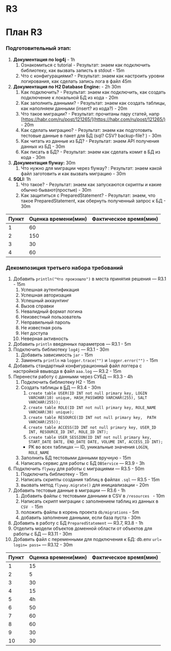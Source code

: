 # R3
# **План R3**

### Подготовительный этап:

1. **Документация по log4j** - 1h
    1. Ознакомиться с tutorial - Результат: знаем как подключить библиотеку, как вызвать записть в stdout - 15m
    2. Что с конфигурациями? - Результат: знаем как настроить уровни логирования, как сделать запись лога в файл 45m
2. **Документация по H2 Database Engine:** - 2h 30m
    1. Как подключить? - Результат: знаем как подключить, как создать подключение к локальной БД из кода - 20m
    2. Как заполнить данными? - Результат: знаем как создать таблицы, как наполняем данными (insert? из кода?) - 20m 
    3. Что такое миграции? - Результат: прочитаны пару статей, напр [https://habr.com/ru/post/121265/](https://habr.com/ru/post/121265/) - 20m
    4. Как сделать миграцию? - Результат: знаем как подготовить тестовые данные в пакет для БД (sql? CSV? backup-file? ) - 30m
    5. Как читать из данные из БД? - Результат: знаем API получения данных из БД - 30m
    6. Как писать в БД? - Результат: знаем как сделать комит в БД из кода - 30m
3. **Документация flyway:** 30m
    1. Что нужно для миграции через flyway? : Результат: знаем какой файл заготовить и как вызвать миграцию - 30m
4. **SQLI:** 1h
    1. Что такое? - Результат: знаем как запускаются скрипты и какие обычно бывают(простые) - 30m
    2. Как защититься с PreparedStatement? - Результат: знаем, что такое PreparedStatement, как обернуть полученный запрос к БД - 30m

| Пункт | Оценка времени(мин) | Фактическое время(мин)|
| ---| ---  |---|
| 1  |  60  |   |
| 2  |  150 |   |
| 3  |  30  |   |
| 4  |  60  |   |

### Декомпозиция третьего набора требований

1. Добавить `println("Что произошло")` в места принятия решения — R3.1 - 15m
    1. Успешная аутентификация
    2. Успешная авторизация
    3. Успешный аккаунтинг
    4. Вызов справки
    5. Невалидный формат логина
    6. Неизвестный пользователь
    7. Неправильный пароль
    8. Не известная роль
    9. Нет доступа
    10. Неверная активность
2. Добавить `println` введенных параметров  — R3.1 - 5m
3. Подключить библиотеку `log4j` — R3.1 - 30m
    1. Добавить зависимость `jar` - 15m
    2. Заменить `println` на  `logger.trace("")` и `logger.error("")` - 15m
4. Добавить стандартный конфигурационный файл логгера с настройкой ввывода в файл `aaa.log` — R3.2 - 15m
5. Перенести работу с данными через СУБД — R3.3  - 4h
    1. Подключить библиотеку H2 - 15m
    2. Создать таблицы в [БД](http://www.h2database.com/html/main.html) — R3.4 - 30m
        1. `create table USER(ID INT not null primary key, LOGIN VARCHAR(10) unique, HASH_PASSWORD VARCHAR(255), SALT VARCHAR(255));`
        2. `create table ROLE(ID INT not null primary key, ROLE_NAME VARCHAR(30) unique);`
        3. `create table RESOURCE(ID INT not null primary key,  PATH VARCHAR(255));`
        4. `create table ACCESS(ID INT not null primary key, USER_ID INT, RESOURCE_ID INT, ROLE_ID INT);`
        5. `create table USER_SESSION(ID INT not null primary key, START_DATE DATE, END_DATE DATE, VOLUME INT, ACCESS_ID INT);`
        - PK во всех таблицах — ID, уникальные значения `LOGIN`, `ROLE_NAME`
    3. Заполнить БД тестовыми данными вручную - 15m
    4. Написать сервис для работы с БД `DBService` — R3.9 - 3h
6. Подключить `flyway` для работы с миграциями — R3.5 - 50m
    1. Подключить библиотеку - 15m
    2. Написать скрипты создания таблиц в файлах `.sql` — R3.5 - 15m
    3. вызвать метод `flyway.migrate()` для инициализации - 20m
7. Добавить тестовые данные в миграции — R3.6  - 1h
    1. Добавить файлы с тестовыми данными в CSV в `/resources ` - 10m
    2. Написать скрипт миграции с заполнением таблиц из данных в `CSV ` - 15m
    3. положить файлы в корень проекта `db/migrations` - 5m
    4. добавить заполнение данными, если база пуста - 30m
8. Добавить в работу с БД `PreparedStatement` — R3.7, R3.8 - 1h
9. Отделить модели объектов доменной области от объектов для работы с БД  — R3.11 - 30m
10. Добавить файл с переменными для подключения к БД: db.env `url= login= pass=` — R3.12 - 30m


| Пункт | Оценка времени(мин) | Фактическое время(мин)|
| ---| ---  |---|
| 1  |  15  |  |
| 2  |  5   |  |
| 3  |  30  |  |
| 4  |  15  |  |
| 5  |  4h  |  |
| 6  |  50  |  |
| 7  |  60  |  |
| 8  |  60  |  |
| 9  |  30  |  |
| 10 |  30  |  |
